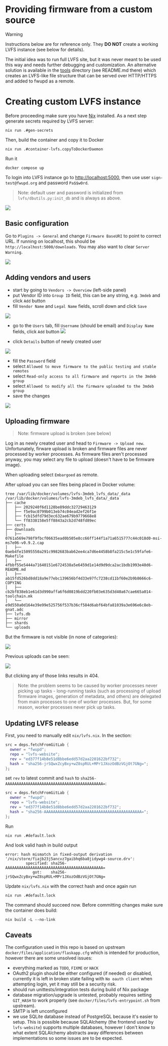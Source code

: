 # Providing firmware from a custom source

> [!WARNING]
>
> Instructions below are for reference only. They **DO NOT** create a working
> LVFS instance (see below for details).

The initial idea was to run full LVFS site, but it was never meant to be used
this way and needs further debugging and customization.  An alternative
solution is available in the [tools](tools) directory (see README.md there)
which creates an LVFS-like file structure that can be served over HTTP/HTTPS and
added to fwupd as a remote.

# Creating custom LVFS instance

Before proceeding make sure you have [Nix](https://nixos.org/download/) installed.
As a next step generate secrets required by LVFS server:

```shell
nix run .#gen-secrets
```

Then, build the container and copy it to Docker

```shell
nix run .#container-lvfs.copyToDockerDaemon
```

Run it

```shell
docker compose up
```

To login into LVFS instance go to [http://localhost:5000](http://localhost:5000),
then use user `sign-test@fwupd.org` and password `Pa$$w0rd`.

> Note: default user and password is initialized from `lvfs/dbutils.py:init_db`
> and is always as above.

![](img/lvfs_welcome_screen.png)

## Basic configuration

Go to `Plugins -> General` and change `Firmware BaseURI` to point to correct URL.
If running on localhost, this should be `http://localhost:5000/downloads`. You
may also want to clear `Server Warning`.

![](img/lvfs_general_settings.png)

## Adding vendors and users

- start by going to `Vendors -> Overview` (left-side panel)
- put Vendor ID into `Group ID` field, this can be any string, e.g. `3mdeb` and
  click `Add` button
- fill `Vendor Name` and `Legal Name` fields, scroll down and click `Save`

![](img/lvfs_add_vendor.png)

- go to the `Users` tab, fill `Username` (should be email) and `Display Name`
  fields, click `Add` button
![](img/lvfs_add_user.png)

- click `Details` button of newly created user

![](img/lvfs_user_list.png)

- fill the `Password` field
- select `Allowed to move firmware to the public testing and stable remotes`
- select `Read-only access to all firmware and reports in the 3mdeb group`
- select `Allowed to modify all the firmware uploaded to the 3mdeb group`
- save the changes

![](img/lvfs_user_mod.png)

## Uploading firmware

> Note: firmware upload is broken (see below)

Log in as newly created user and head to `Firmware -> Upload new`.
Unfortunately, firware upload is broken and firmware files are never processed
by worker processes. As firmware files aren't processed anyway, you may select
any file to upload (doesn't have to be firmware image).

When uploading select `Embargoed` as remote.

After upload you can see files being placed in Docker volume:

```shell
tree /var/lib/docker/volumes/lvfs-3mdeb_lvfs_data/_data
/var/lib/docker/volumes/lvfs-3mdeb_lvfs_data/_data
├── cache
│   ├── 2029240f6d1128be89ddc32729463129
│   ├── f5e9ac0799b013eb74c04ead2ef26f1e
│   ├── fcb15dfd79d3ec632ae679b9779668e8
│   └── ff8338158e5ff8843a2cb2d748fd89ec
├── certs
├── downloads
│   ├── 0761a569e798f9fbcf06635ead0b505e8cc66ff144f1a71a6515777c44c018d0-msi-ms7e06-v0.9.2.cap
│   ├── 0aeb4fe15095550a291c9982683bab62ee4ca7d6e4458b8fa215c5e1c59fafe6-Makefile
│   ├── 4fbbf55e5444a71640151e6724538a5e6459d1e14d9d9dca2ac1bdb1993e40d6-README.md
│   ├── ab15fd526bd8dd18a9e77ebc139656bf4d33e97fc7238cd11bf60e2b9b8666c6-COPYING
│   ├── cb2bf838eb1e61d3d990affa6f6d0819bdd220fb03e635d3d40a67cae665a014-toolchain.mk
│   └── e9d550a0d164e39e99e525756f537b36cf584d6abf64bfa81039a3e696e6c8eb-gnat.adc
├── lvfs.db
├── mirror
├── shards
└── uploads
```

But the firmware is not visible (in none of categories):

![](img/lvfs_firmware_list.png)

Previous uploads can be seen:

![](img/lvfs_prev_uploads.png)

But clicking any of those links results in 404.

> Note: the problem seems to be caused by worker processes never picking up
> tasks - long-running tasks (such as processing of upload firmware images,
> generation of metadata, and others) are delegated from main processes to one
> of worker processes. But, for some reason, worker processes never pick up
> tasks.

## Updating LVFS release

First, you need to manually edit `nix/lvfs.nix`. In the section:

```nix
src = deps.fetchFromGitLab {
  owner = "fwupd";
  repo = "lvfs-website";
  rev = "ed377f14b8e51d8bbe6edd57d2aa2201622bf732";
  hash = "sha256-jrSQwxZcyBxy+wZ8spRUL+MPr1JXozOdBzVGjOt7GNg=";
};
```

set `rev` to latest commit and `hash` to `sha256-AAAAAAAAAAAAAAAAAAAAAAAAAAAAAAAAAAAAAAAAAAA=`:

```nix
src = deps.fetchFromGitLab {
  owner = "fwupd";
  repo = "lvfs-website";
  rev = "ed377f14b8e51d8bbe6edd57d2aa2201622bf732";
  hash = "sha256-AAAAAAAAAAAAAAAAAAAAAAAAAAAAAAAAAAAAAAAAAAA=";
};
```

Run

```shell
nix run .#default.lock
```

And look valid hash in build output

```
error: hash mismatch in fixed-output derivation '/nix/store/fiajb23j5ancvz7gaibhq6ba8jidywg4-source.drv':
         specified: sha256-AAAAAAAAAAAAAAAAAAAAAAAAAAAAAAAAAAAAAAAAAAA=
            got:    sha256-jrSQwxZcyBxy+wZ8spRUL+MPr1JXozOdBzVGjOt7GNg=
```

Update `nix/lvfs.nix` with the correct hash and once again run

```shell
nix run .#default.lock
```

The command should succeed now. Before committing changes make sure the
container does build:

```shell
nix build -L --no-link
```

## Caveats

The configuration used in this repo is based on upstream
`docker/files/application/flaskapp.cfg` which is intended for production,
however there are some unsolved issues:

- everything marked as `TODO`, `FIXME` or `HACK`
- OAuth2 plugin should be either configured (if needed) or disabled, currently
  it is left in broken state failing with `No oauth client` when attempting
  login, yet it may still be a security risk.
- should run unittests/integration tests during build of Nix package
- database migration/upgrade is untested, probably requires setting `GIT_HASH`
  to work properly (see `docker/files/lvfs-entrypoint.sh` from upstream).
- SMTP is left unconfigured
- we use SQLite database instead of PostgreSQL because it's easier to setup.
  This is possible because SQLAlchemy (the frontend used by `lvfs-website`)
  supports multiple databases, however I don't know to what extent SQLAlchemy
  abstracts away differences between implementations so some issues are to be
  expected.

